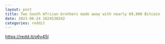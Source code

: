 ```yaml
--- 
layout: post 
title: Two South African brothers made away with nearly 69,000 Bitcoin earlier this year, hacking one ‘Africrypt,’ their own exchange platform, and bagging one of the biggest crypto heists in dollar terms ever. 
date: 2021-06-24 1624530242 
categories: reddit 
--- 
```

https://redd.it/o6y45l